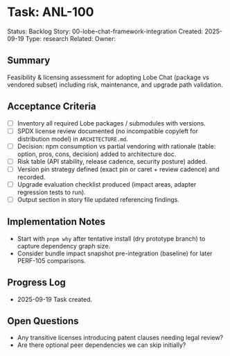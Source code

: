 # Task: ANL-100
Status: Backlog
Story: 00-lobe-chat-framework-integration
Created: 2025-09-19
Type: research
Related:
Owner:

## Summary
Feasibility & licensing assessment for adopting Lobe Chat (package vs vendored subset) including risk, maintenance, and upgrade path validation.

## Acceptance Criteria
- [ ] Inventory all required Lobe packages / submodules with versions.
- [ ] SPDX license review documented (no incompatible copyleft for distribution model) in `ARCHITECTURE.md`.
- [ ] Decision: npm consumption vs partial vendoring with rationale (table: option, pros, cons, decision) added to architecture doc.
- [ ] Risk table (API stability, release cadence, security posture) added.
- [ ] Version pin strategy defined (exact pin or caret + review cadence) and recorded.
- [ ] Upgrade evaluation checklist produced (impact areas, adapter regression tests to run).
- [ ] Output section in story file updated referencing findings.

## Implementation Notes
- Start with `pnpm why` after tentative install (dry prototype branch) to capture dependency graph size.
- Consider bundle impact snapshot pre-integration (baseline) for later PERF-105 comparisons.

## Progress Log
- 2025-09-19 Task created.

## Open Questions
- Any transitive licenses introducing patent clauses needing legal review?
- Are there optional peer dependencies we can skip initially?
